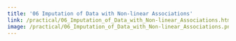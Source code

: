 ```yaml
---
title: '06 Imputation of Data with Non-linear Associations'
link: /practical/06_Imputation_of_Data_with_Non-linear_Associations.html
image: /practical/06_Imputation_of_Data_with_Non-linear_Associations.png
---
```


